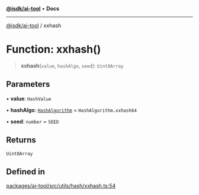 [**@isdk/ai-tool**](../README.md) • **Docs**

***

[@isdk/ai-tool](../globals.md) / xxhash

# Function: xxhash()

> **xxhash**(`value`, `hashAlgo`, `seed`): `Uint8Array`

## Parameters

• **value**: `HashValue`

• **hashAlgo**: [`HashAlgorithm`](../enumerations/HashAlgorithm.md) = `HashAlgorithm.xxhash64`

• **seed**: `number` = `SEED`

## Returns

`Uint8Array`

## Defined in

[packages/ai-tool/src/utils/hash/xxhash.ts:54](https://github.com/isdk/ai-tool.js/blob/e324043799402aa2caa41711a9168487ab85c166/src/utils/hash/xxhash.ts#L54)
